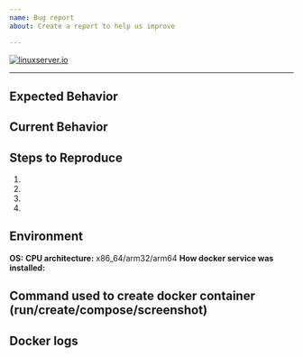 ```yaml
---
name: Bug report
about: Create a report to help us improve

---
```

[linuxserverurl]: https://linuxserver.io
[![linuxserver.io](https://raw.githubusercontent.com/linuxserver/docker-templates/master/linuxserver.io/img/linuxserver_medium.png)][linuxserverurl]

<!--- If you are new to Docker or this application our issue tracker is **ONLY** used for reporting bugs or requesting features. Please use [our discord server](https://discord.gg/YWrKVTn) for general support. --->

<!--- Provide a general summary of the bug in the Title above -->

------------------------------

## Expected Behavior
<!--- Tell us what should happen -->

## Current Behavior
<!--- Tell us what happens instead of the expected behavior -->

## Steps to Reproduce
<!--- Provide a link to a live example, or an unambiguous set of steps to -->
<!--- reproduce this bug. Include code to reproduce, if relevant -->
1.
2.
3.
4.

## Environment
**OS:**
**CPU architecture:** x86_64/arm32/arm64
**How docker service was installed:**
<!--- ie. from the official docker repo, from the distro repo, nas OS provided, etc. -->
<!--- Providing context helps us come up with a solution that is most useful in the real world -->

## Command used to create docker container (run/create/compose/screenshot)
<!--- Provide your docker create/run command or compose yaml snippet, or a screenshot of settings if using a gui to create the container -->

## Docker logs
<!--- Provide a full docker log, output of "docker logs znc" -->
